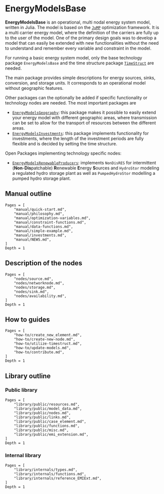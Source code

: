 # EnergyModelsBase

**EnergyModelsBase** is an operational, multi nodal energy system model, written in Julia.
The model is based on the [`JuMP`](https://jump.dev/JuMP.jl/) optimization framework.
It is a multi carrier energy model, where the definition of the carriers are fully up to the user of the model.
One of the primary design goals was to develop a model that can easily be extended with new functionalities without the need to understand and remember every variable and constraint in the model.

For running a basic energy system model, only the base technology package `EnergyModelsBase` and the time structure package
[`TimeStruct`](https://sintefore.github.io/TimeStruct.jl/) are needed.

The main package provides simple descriptions for energy sources, sinks, conversion, and storage units.
It corresponds to an operational model without geographic features.

Other packages can the optionally be added if specific functionality or technology nodes are needed. The most important packages are

- [`EnergyModelsGeography`](https://energymodelsx.github.io/EnergyModelsGeography.jl/):
   this package makes it possible to easily extend your energy model with different
   geographic areas, where transmission can be set to allow for the transport of
   resources between the different areas.
- [`EnergyModelsInvestments`](https://energymodelsx.github.io/EnergyModelsInvestments.jl/):
   this package implements functionality for investments, where the length of the
   investment periods are fully flexible and is decided by setting the time
   structure.

Open Packages implementing technology specific nodes:

- [`EnergyModelsRenewableProducers`](https://energymodelsx.github.io/EnergyModelsRenewableProducers.jl/): implements `NonDisRES` for intermittent (**Non**-**Dis**patchable) **R**enewable **E**nergy **S**ources and `HydroStor` modeling a regulated hydro storage plant as well as `PumpedHydroStor` modelling a pumped hydro storage plant.

## Manual outline

```@contents
Pages = [
    "manual/quick-start.md",
    "manual/philosophy.md",
    "manual/optimization-variables.md",
    "manual/constraint-functions.md",
    "manual/data-functions.md",
    "manual/simple-example.md",
    "manual/investments.md",
    "manual/NEWS.md",
]
Depth = 1
```

## Description of the nodes

```@contents
Pages = [
    "nodes/source.md",
    "nodes/networknode.md",
    "nodes/storage.md",
    "nodes/sink.md",
    "nodes/availability.md",
]
Depth = 1
```

## How to guides

```@contents
Pages = [
    "how-to/create_new_element.md",
    "how-to/create-new-node.md",
    "how-to/utilize-timestruct.md",
    "how-to/update-models.md",
    "how-to/contribute.md",
]
Depth = 1
```

## Library outline

### Public library

```@contents
Pages = [
    "library/public/resources.md",
    "library/public/model_data.md",
    "library/public/nodes.md",
    "library/public/links.md",
    "library/public/case_element.md",
    "library/public/functions.md",
    "library/public/misc.md",
    "library/public/emi_extension.md",
]
Depth = 1
```

### Internal library

```@contents
Pages = [
    "library/internals/types.md",
    "library/internals/functions.md",
    "library/internals/reference_EMIExt.md",
]
Depth = 1
```
